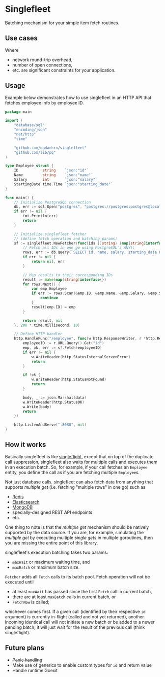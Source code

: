 # Singlefleet

Batching mechanism for your simple item fetch routines.

## Use cases
Where
- network round-trip overhead,
- number of open connections,
- etc.
are significant constraints for your application.

## Usage
Example below demonstrates how to use singlefleet in an HTTP API that fetches employee info by employee ID.
```go
package main

import (
    "database/sql"
    "encoding/json"
    "net/http"
    "time"

    "github.com/dadanhrn/singlefleet"
    "github.com/lib/pq"
)

type Employee struct {
	ID           string    `json:"id"`
	Name         string    `json:"name"`
	Salary       int       `json:"salary"`
	StartingDate time.Time `json:"starting_date"`
}

func main() {
    // Initialize PostgreSQL connection
    db, err := sql.Open("postgres", "postgres://postgres:postgres@localhost:5432/postgres?sslmode=disable")
	if err != nil {
		fmt.Println(err)
		return
	}

    // Initialize singlefleet fetcher
    // (define fetch operation and batching params)
    sf := singlefleet.NewFetcher(func(ids []string) (map[string]interface{}, error) {
        // Fetch all IDs in one go using PostgreSQL's ANY()
        rows, err := db.Query(`SELECT id, name, salary, starting_date FROM employee WHERE id=ANY($1)`, pq.Array(ids))
        if err != nil {
            return nil, err
        }

        // Map results to their corresponding IDs
        result := make(map[string]interface{})
        for rows.Next() {
            var emp Employee
            if err := rows.Scan(&emp.ID, &emp.Name, &emp.Salary, &emp.StartingDate); err != nil {
                continue
            }
            result[emp.ID] = emp
        }

        return result, nil
    }, 200 * time.Millisecond, 10)

    // Define HTTP handler
    http.HandleFunc("/employee", func(w http.ResponseWriter, r *http.Request) {
        employeeID := r.URL.Query().Get("id")
        emp, ok, err := sf.Fetch(employeeID)
        if err != nil {
            w.WriteHeader(http.StatusInternalServerError)
            return
        }

        if !ok {
            w.WriteHeader(http.StatusNotFound)
            return
        }

        body, _ := json.Marshal(data)
		w.WriteHeader(http.StatusOK)
		w.Write(body)
        return
    })

    http.ListenAndServe(":8080", nil)
}
```

## How it works
Basically singlefleet is like [singleflight](https://pkg.go.dev/golang.org/x/sync/singleflight), except that on top of the duplicate call suppression, singlefleet also waits for multiple calls and executes them in an execution batch. So, for example, if your call fetches an `Employee` entity, you define the call as if you are fetching multiple `Employee`s.

Not just database calls, singlefleet can also fetch data from anything that supports _multiple get_ (i.e. fetching "multiple rows" in one go) such as
- [Redis](https://redis.io/commands/mget/)
- [Elasticsearch](https://www.elastic.co/guide/en/elasticsearch/reference/current/docs-multi-get.html)
- [MongoDB](https://www.mongodb.com/docs/manual/reference/operator/query/in/)
- specially-designed REST API endpoints
- etc.

One thing to note is that the _multiple get_ mechanism should be natively supported by the data source. If you are, for example, simulating the _multiple get_ by executing multiple _single gets_ in multiple goroutines, then you are missing the entire point of this library.

singlefleet's execution batching takes two params:
- `maxWait` or maximum waiting time, and
- `maxBatch` or maximum batch size.

`Fetcher` adds all `Fetch` calls to its batch pool. Fetch operation will not be executed until
- at least `maxWait` has passed since the first `Fetch` call in current batch,
- there are at least `maxBatch` calls in current batch, or
- `FetchNow` is called;

whichever comes first. If a given call (identified by their respective `id` argument) is currently in-flight (called and not yet returned), another incoming identical call will not initiate a new batch or be added to a newer pending batch; it will just wait for the result of the previous call (think singleflight).

## Future plans
- ~~Panic handling~~
- Make use of generics to enable custom types for `id` and return value
- Handle runtime.Goexit
